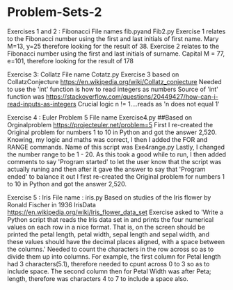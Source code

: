 # Problem-Sets-2
Exercises 1 and 2 : Fibonacci
File names fib.pyand Fib2.py
Exercise 1 relates to the Fibonacci number using the first and last initials of first name. Mary M=13, y=25 therefore looking for the result of 38.
Exercise 2 relates to the Fibonacci number using the first and last initials of surname. Capital M = 77, e=101, therefore looking for the result of 178


Exercise 3: Collatz
File name Cotatz.py
Exercise 3 based on CollatzConjecture https://en.wikipedia.org/wiki/Collatz_conjecture
Needed to use the 'int' function is how to read integers as numbers
Source of 'int' function was https://stackoverflow.com/questions/20449427/how-can-i-read-inputs-as-integers
Crucial logic n != 1....reads as 'n does not equal 1'


Exercise 4 : Euler Problem 5
File name Exercise4.py
##Based on Orginalproblem https://projecteuler.net/problem=5
First I re-created the Original problem for numbers 1 to 10 in Python and got the answer 2,520.
Knowing, my logic and maths was correct, I then I added the FOR and RANGE commands. Name of this script was Exe4range.py
Lastly, I changed the number range to be 1 - 20. As this took a good while to run, I then added comments to say 'Program started' to let the user know that the script was actually runing and then after it gave the answer to say that 'Program ended' to balance it out
I first re-created the Original problem for numbers 1 to 10 in Python and got the answer 2,520.


Exercise 5 : Iris
File name : iris.py
Based on studies of the Iris flower by Ronald Fischer in 1936
IrisData https://en.wikipedia.org/wiki/Iris_flower_data_set
Exercise asked to 'Write a Python script that reads the Iris data set in and prints the four numerical values on each row in a nice format. That is, on the screen should be printed the petal length, petal width, sepal length and sepal width, and these values should have the decimal places aligned, with a space between the columns.'
Needed to count the characters in the row across so as to divide them up into columns. For example, the first column for Petal length had 3 characters(5.1), therefore needed to cpunt across 0 to 3 so as to include space. The second column then for Petal Width was after Peta; length, therefore was characters 4 to 7 to include a space also.


